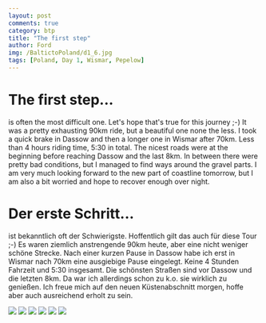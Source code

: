```yaml
---
layout: post
comments: true
category: btp
title: "The first step"
author: Ford
img: /BaltictoPoland/d1_6.jpg
tags: [Poland, Day 1, Wismar, Pepelow]
---
```

# The first step...
is often the most difficult one. Let's hope that's true for this 
journey ;-) It was a pretty exhausting 90km ride, but a beautiful 
one none the less. I took a quick brake in Dassow and then 
a longer one in Wismar after 70km. Less than 4 hours 
riding time, 5:30 in total. The nicest roads were at the beginning 
before reaching Dassow and the last 8km. In between there were
pretty bad conditions, but I managed to find ways around 
the gravel parts. I am very much looking forward to the new 
part of coastline tomorrow, but I am also a bit worried and hope 
to recover enough over night.

# Der erste Schritt...
ist bekanntlich oft der Schwierigste. Hoffentlich gilt das auch 
für diese Tour ;-) Es waren ziemlich anstrengende 90km heute,
aber eine nicht weniger schöne Strecke. Nach einer kurzen Pause 
in Dassow habe ich erst in Wismar nach 70km eine ausgiebige Pause 
eingelegt. Keine 4 Stunden Fahrzeit und 5:30 insgesamt. Die schönsten 
Straßen sind vor Dassow und die letzten 8km. Da war ich allerdings 
schon zu k.o. sie wirklich zu genießen.
Ich freue mich auf den neuen Küstenabschnitt morgen, hoffe 
aber auch ausreichend erholt zu sein.

<img src="{{ site.baseurl}}/assets/img/BaltictoPoland/d1_1.jpg" class="u-full-width"/>
<img src="{{ site.baseurl}}/assets/img/BaltictoPoland/d1_2.jpg" class="u-full-width"/>
<img src="{{ site.baseurl}}/assets/img/BaltictoPoland/d1_3.jpg" class="u-full-width"/>
<img src="{{ site.baseurl}}/assets/img/BaltictoPoland/d1_4.jpg" class="u-full-width"/>
<img src="{{ site.baseurl}}/assets/img/BaltictoPoland/d1_5.jpg" class="u-full-width"/>
<img src="{{ site.baseurl}}/assets/img/BaltictoPoland/d1_6.jpg" class="u-full-width"/>
